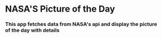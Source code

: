 # NASA'S Picture of the Day

### This app fetches data from NASA's api and display the picture of the day with details
